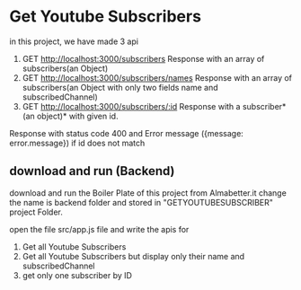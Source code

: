 # Get Youtube Subscribers

in this project, we have made 3 api

1. GET [http://localhost:3000/subscribers](http://localhost:3000/subscribers) Response with an array of subscribers(an Object)
2. GET [http://localhost:3000/subscribers/names](http://localhost:3000/subscribers/names) Response with an array of subscribers(an Object with only two fields name and subscribedChannel)
3. GET [http://localhost:3000/subscribers/:id](http://localhost:3000/subscribers/:id) Response with a subscriber*(an object)* with given id.

Response with status code 400 and Error message ({message: error.message}) if id does not match

## download and run (Backend)

download and run the Boiler Plate of this project from Almabetter.it change the name is backend folder and stored in "GETYOUTUBESUBSCRIBER" project Folder.

open the file src/app.js file and write the apis for

1. Get all Youtube Subscribers
2. Get all Youtube Subscribers but display only their name and subscribedChannel
3. get only one subscriber by ID
